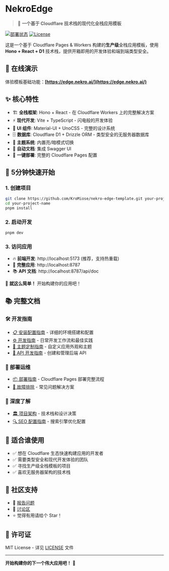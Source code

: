 # NekroEdge

> 🚀 **一个基于 Cloudflare 技术栈的现代化全栈应用模板**

[![部署状态](https://img.shields.io/badge/部署-在线-brightgreen)](https://edge.nekro.ai/) [![License](https://img.shields.io/badge/license-MIT-blue.svg)](./LICENSE)

这是一个基于 Cloudflare Pages & Workers 构建的**生产级**全栈应用模板，使用 **Hono + React + D1** 技术栈，提供开箱即用的开发体验和端到端类型安全。

## 🌟 在线演示

体验模板基础功能：**[https://edge.nekro.ai/](https://edge.nekro.ai/)**

## ✨ 核心特性

- 🏗️ **全栈框架**: Hono + React - 在 Cloudflare Workers 上的完整解决方案
- ⚡ **现代开发**: Vite + TypeScript - 闪电般的开发体验
- 🎨 **UI 组件**: Material-UI + UnoCSS - 完整的设计系统
- 🗄️ **数据库**: Cloudflare D1 + Drizzle ORM - 类型安全的无服务器数据库
- 🌙 **主题系统**: 内置亮/暗模式切换
- 📖 **自动文档**: 集成 Swagger UI
- 🚀 **一键部署**: 完整的 Cloudflare Pages 配置

## 🚀 5分钟快速开始

### 1. 创建项目

```bash
git clone https://github.com/KroMiose/nekro-edge-template.git your-project-name
cd your-project-name
pnpm install
```

### 2. 启动开发

```bash
pnpm dev
```

### 3. 访问应用

- 🔥 **前端开发**: http://localhost:5173 (推荐，支持热重载)
- 🔗 **完整应用**: http://localhost:8787
- 📚 **API 文档**: http://localhost:8787/api/doc

🎉 **就这么简单！** 开始构建你的应用吧！

## 📚 完整文档

### 🛠️ 开发指南

- [📋 安装配置指南](./docs/INSTALLATION.md) - 详细的环境搭建和配置
- [⚙️ 开发指南](./docs/DEVELOPMENT.md) - 日常开发工作流和最佳实践
- [🎨 主题定制指南](./docs/THEMING.md) - 自定义应用外观和主题
- [🔌 API 开发指南](./docs/API_GUIDE.md) - 创建和管理后端 API

### 🚀 部署运维

- [📦 部署指南](./docs/DEPLOYMENT.md) - Cloudflare Pages 部署完整流程
- [🔧 故障排除](./docs/TROUBLESHOOTING.md) - 常见问题解决方案

### 📖 深度了解

- [🏛️ 项目架构](./docs/ARCHITECTURE.md) - 技术栈和设计决策
- [🔍 SEO 配置指南](./docs/SEO_GUIDE.md) - 搜索引擎优化配置

## 🎯 适合谁使用

- ✅ 想在 Cloudflare 生态快速构建应用的开发者
- ✅ 需要类型安全和现代开发体验的团队
- ✅ 寻找生产级全栈模板的项目
- ✅ 喜欢无服务器架构的技术栈

## 🤝 社区支持

- 🐛 [报告问题](https://github.com/KroMiose/nekro-edge-template/issues)
- 💬 [讨论区](https://github.com/KroMiose/nekro-edge-template/discussions)
- ⭐ 觉得有用请给个 Star！

## 📄 许可证

MIT License - 详见 [LICENSE](./LICENSE) 文件

---

**开始构建你的下一个伟大应用吧！** 🚀
